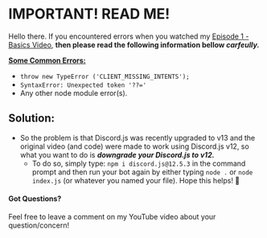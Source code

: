 # IMPORTANT! READ ME!
Hello there. If you encountered errors when you watched my [Episode 1 - Basics Video](https://www.youtube.com/watch?v=8pbcFKzDgKY&t=676s), **then please read the following information bellow _carfeully._**

<ins> **Some Common Errors:** </ins>
- `throw new TypeError ('CLIENT_MISSING_INTENTS');`
- `SyntaxError: Unexpected token '??='`
- Any other node module error(s).

## </ins> **Solution:** </ins>
- So the problem is that Discord.js was recently upgraded to v13 and the original video (and code) were made to work using Discord.js v12, so what you want to do is _**downgrade your Discord.js to v12.**_
  - To do so, simply type: `npm i discord.js@12.5.3` in the command prompt and then run your bot again by either typing `node .` or `node index.js` (or whatever you named your file). Hope this helps! 🙂

#### Got Questions?
Feel free to leave a comment on my YouTube video about your question/concern!


